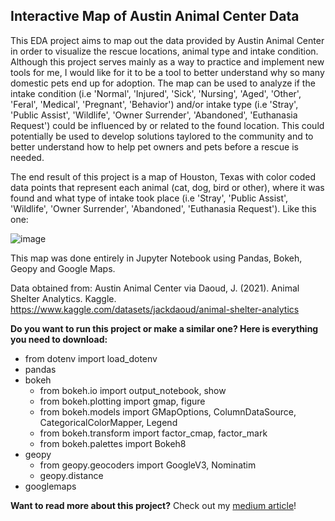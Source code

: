 ## **Interactive Map of Austin Animal Center Data** 
This EDA project aims to map out the data provided by Austin Animal Center in order to visualize the rescue locations, animal type and intake condition. Although this project serves mainly as a way to practice and implement new tools for me, I would like for it to be a tool to better understand why so many domestic pets end up for adoption. The map can be used to analyze if the intake condition (i.e 'Normal', 'Injured', 'Sick', 'Nursing', 'Aged', 'Other', 'Feral', 'Medical', 'Pregnant', 'Behavior') and/or intake type (i.e 'Stray', 'Public Assist', 'Wildlife', 'Owner Surrender', 'Abandoned', 'Euthanasia Request') could be influenced by or related to the found location. This could potentially be used to develop solutions taylored to the community and to better understand how to help pet owners and pets before a rescue is needed.

The end result of this project is a map of Houston, Texas with color coded data points that represent each animal (cat, dog, bird or other), where it was found and what type of intake took place (i.e 'Stray', 'Public Assist', 'Wildlife', 'Owner Surrender', 'Abandoned', 'Euthanasia Request'). Like this one: 

![image](https://miro.medium.com/max/1400/1*XCRDEizvTuyikRY0gkKOBw.png)

This map was done entirely in Jupyter Notebook using Pandas, Bokeh, Geopy and Google Maps. 

Data obtained from: Austin Animal Center via Daoud, J. (2021). Animal Shelter Analytics. Kaggle. https://www.kaggle.com/datasets/jackdaoud/animal-shelter-analytics

**Do you want to run this project or make a similar one? Here is everything you need to download:**
* from dotenv import load_dotenv
* pandas
* bokeh 
  - from bokeh.io import output_notebook, show
  - from bokeh.plotting import gmap, figure
  - from bokeh.models import GMapOptions, ColumnDataSource, CategoricalColorMapper, Legend
  - from bokeh.transform import factor_cmap, factor_mark
  - from bokeh.palettes import Bokeh8
* geopy
  - from geopy.geocoders import GoogleV3, Nominatim
  - geopy.distance
* googlemaps

**Want to read more about this project?**
Check out my [medium article](https://medium.com/@marciapedrozajv/austin-animal-shelter-data-interactive-map-of-intakes-from-2013-to-2020-e2ecb8f18e18)!  
